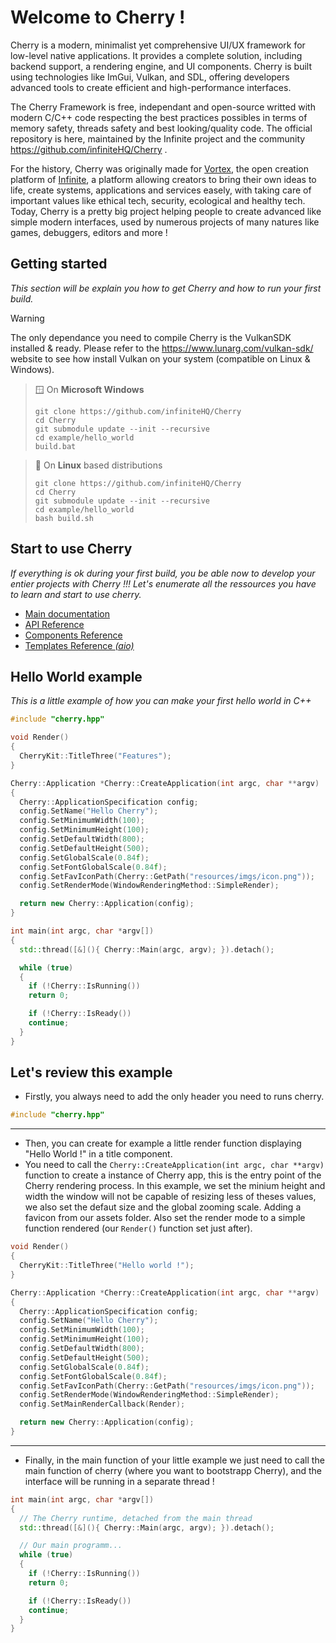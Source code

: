 # Welcome to Cherry !
Cherry is a modern, minimalist yet comprehensive UI/UX framework for low-level native applications. It provides a complete solution, including backend support, a rendering engine, and UI components. Cherry is built using technologies like ImGui, Vulkan, and SDL, offering developers advanced tools to create efficient and high-performance interfaces.

The Cherry Framework is free, independant and open-source writted with modern C/C++ code respecting the best practices possibles in terms of memory safety, threads safety and best looking/quality code. The official repository is here, maintained by the Infinite project and the community https://github.com/infiniteHQ/Cherry .

For the history, Cherry was originally made for [Vortex](https://vortex.infinite.si/), the open creation platform of [Infinite](https://infinite.si/), a platform allowing creators to bring their own ideas to life, create systems, applications and services easely, with taking care of important values like ethical tech, security, ecological and healthy tech. Today, Cherry is a pretty big project helping people to create advanced like simple modern interfaces, used by numerous projects of many natures like games, debuggers, editors and more ! 

## Getting started
*This section will be explain you how to get Cherry and how to run your first build.*

> [!WARNING]  
> The only dependance you need to compile Cherry is the VulkanSDK installed & ready. Please refer to the https://www.lunarg.com/vulkan-sdk/ website to see how install Vulkan on your system (compatible on Linux & Windows).


> 🪟 On **Microsoft Windows**
> ```
> git clone https://github.com/infiniteHQ/Cherry
> cd Cherry
> git submodule update --init --recursive
> cd example/hello_world
> build.bat
> ```


> 🐧 On **Linux** based distributions
> ```
> git clone https://github.com/infiniteHQ/Cherry
> cd Cherry
> git submodule update --init --recursive
> cd example/hello_world
> bash build.sh
> ```

## Start to use Cherry
*If everything is ok during your first build, you be able now to develop your entier projects with Cherry !!! Let's enumerate all the ressources you have to learn and start to use cherry.*

- [Main documentation]()
- [API Reference]()
- [Components Reference]()
- [Templates Reference *(aio)*]()


## Hello World example
*This is a little example of how you can make your first hello world in C++*

```cpp
#include "cherry.hpp"

void Render()
{
  CherryKit::TitleThree("Features");
}

Cherry::Application *Cherry::CreateApplication(int argc, char **argv)
{
  Cherry::ApplicationSpecification config;
  config.SetName("Hello Cherry");                                   
  config.SetMinimumWidth(100);     
  config.SetMinimumHeight(100);  
  config.SetDefaultWidth(800);  
  config.SetDefaultHeight(500);  
  config.SetGlobalScale(0.84f);
  config.SetFontGlobalScale(0.84f); 
  config.SetFavIconPath(Cherry::GetPath("resources/imgs/icon.png"));
  config.SetRenderMode(WindowRenderingMethod::SimpleRender); 

  return new Cherry::Application(config);
}

int main(int argc, char *argv[])
{
  std::thread([&](){ Cherry::Main(argc, argv); }).detach();

  while (true) 
  {
    if (!Cherry::IsRunning())
    return 0;

    if (!Cherry::IsReady())
    continue;
  }
}
```

## Let's review this example
- Firstly, you always need to add the only header you need to runs cherry.
```cpp
#include "cherry.hpp"
```

---
- Then, you can create for example a little render function displaying "Hello World !" in a title component.
- You need to call the ```Cherry::CreateApplication(int argc, char **argv)``` function to create a instance of Cherry app, this is the entry point of the Cherry rendering process. In this example, we set the minium height and width the window will not be capable of resizing less of theses values, we also set the defaut size and the global zooming scale. Adding a favicon from our assets folder. Also set the render mode to a simple function rendered (our ```Render()``` function set just after). 

```cpp
void Render()
{
  CherryKit::TitleThree("Hello world !");
}

Cherry::Application *Cherry::CreateApplication(int argc, char **argv)
{
  Cherry::ApplicationSpecification config;
  config.SetName("Hello Cherry");                                   
  config.SetMinimumWidth(100);     
  config.SetMinimumHeight(100);  
  config.SetDefaultWidth(800);  
  config.SetDefaultHeight(500);  
  config.SetGlobalScale(0.84f);
  config.SetFontGlobalScale(0.84f); 
  config.SetFavIconPath(Cherry::GetPath("resources/imgs/icon.png"));
  config.SetRenderMode(WindowRenderingMethod::SimpleRender); 
  config.SetMainRenderCallback(Render);                      

  return new Cherry::Application(config);
}
```
---
- Finally, in the main function of your little example we just need to call the main function of cherry (where you want to bootstrapp Cherry), and the interface will be running in a separate thread !

```cpp
int main(int argc, char *argv[])
{
  // The Cherry runtime, detached from the main thread
  std::thread([&](){ Cherry::Main(argc, argv); }).detach();

  // Our main programm...
  while (true) 
  {
    if (!Cherry::IsRunning())
    return 0;

    if (!Cherry::IsReady())
    continue;
  }
}
```